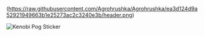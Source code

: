 (https://raw.githubusercontent.com/Agrohrushka/Agrohrushka/ea3d124d9a52921949663b1e25273ac2c3240e3b/header.png)

![Kenobi Pog Sticker](https://media.tenor.com/3zYTjSu1N9AAAAAi/kenobi-pog.gif)




